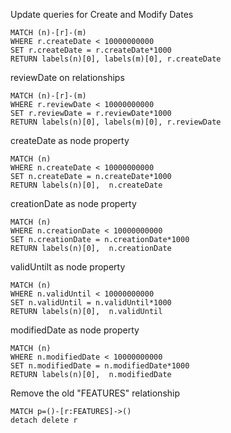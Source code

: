 Update queries for Create and Modify Dates

~~~~
MATCH (n)-[r]-(m) 
WHERE r.createDate < 10000000000
SET r.createDate = r.createDate*1000
RETURN labels(n)[0], labels(m)[0], r.createDate
~~~~
reviewDate on relationships
~~~~
MATCH (n)-[r]-(m) 
WHERE r.reviewDate < 10000000000
SET r.reviewDate = r.reviewDate*1000
RETURN labels(n)[0], labels(m)[0], r.reviewDate
~~~~
createDate as node property
~~~~
MATCH (n)
WHERE n.createDate < 10000000000
SET n.createDate = n.createDate*1000
RETURN labels(n)[0],  n.createDate
~~~~
creationDate as node property
~~~~
MATCH (n)
WHERE n.creationDate < 10000000000
SET n.creationDate = n.creationDate*1000
RETURN labels(n)[0],  n.creationDate
~~~~

validUntilt as node property
~~~~
MATCH (n)
WHERE n.validUntil < 10000000000
SET n.validUntil = n.validUntil*1000
RETURN labels(n)[0],  n.validUntil
~~~~
modifiedDate as node property
~~~~
MATCH (n)
WHERE n.modifiedDate < 10000000000
SET n.modifiedDate = n.modifiedDate*1000
RETURN labels(n)[0],  n.modifiedDate
~~~~

Remove the old "FEATURES" relationship
~~~~
MATCH p=()-[r:FEATURES]->() 
detach delete r 
~~~~